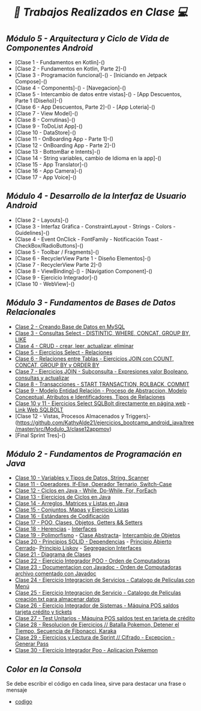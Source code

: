 **_<h1 align="center">:vulcan_salute: Trabajos Realizados en Clase :computer:</h1>_**
**_<h2>Módulo 5 - Arquitectura y Ciclo de Vida de Componentes Android</h2>_**

- [Clase 1 - Fundamentos en Kotlin]-()
- [Clase 2 - Fundamentos en Kotlin, Parte 2]-()
- [Clase 3 - Programación funcional]-() - [Iniciando en Jetpack Compose]-()
- [Clase 4 - Components]-() - [Navegacion]-()
- [Clase 5 - Intercambio de datos entre vistas]-() - [App Descuentos, Parte 1 (Diseño)]-()
- [Clase 6 - App Descuentos, Parte 2]-() - [App Loteria]-()
- [Clase 7 - View Model]-()
- [Clase 8 - Corrutinas]-()
- [Clase 9 - ToDoList App]-()
- [Clase 10 - DataStore]-()
- [Clase 11 - OnBoarding App - Parte 1]-()
- [Clase 12 - OnBoarding App - Parte 2]-()
- [Clase 13 - BottomBar e Intents]-()
- [Clase 14 - String variables, cambio de Idioma en la app]-()
- [Clase 15 - App Translator]-()
- [Clase 16 - App Camera]-()
- [Clase 17 - App Voice]-()


**_<h2>Módulo 4 - Desarrollo de la Interfaz de Usuario Android</h2>_**

- [Clase 2 - Layouts]-()
- [Clase 3 - Interfaz Gráfica - ConstraintLayout - Strings - Colors - Guidelines]-()
- [Clase 4 - Event OnClick - FontFamily - Notificación Toast - CheckBox/RadioButtons]-()
- [Clase 5 - Toolbar / Fragments]-()
- [Clase 6 - RecyclerView Parte 1 - Diseño Elementos]-()
- [Clase 7 - RecyclerView Parte 2]-()
- [Clase 8 - ViewBinding]-() - [Navigation Component]-()
- [Clase 9 - Ejercicio Integrador]-()
- [Clase 10 - WebView]-()


**_<h2>Módulo 3 - Fundamentos de Bases de Datos Relacionales</h2>_**

- [Clase 2 - Creando Base de Datos en MySQL](https://github.com/KathyAlde21/ejercicios_bootcamp_android_java/tree/master/src/Modulo_3/clase2appmov)
- [Clase 3 - Consultas Select - DISTINTIC, WHERE, CONCAT, GROUP BY, LIKE](https://github.com/KathyAlde21/ejercicios_bootcamp_android_java/tree/master/src/Modulo_3/clase3appmov)
- [Clase 4 - CRUD - crear, leer, actualizar, eliminar](https://github.com/KathyAlde21/ejercicios_bootcamp_android_java/tree/master/src/Modulo_3/clase4appmov)
- [Clase 5 - Ejercicios Select - Relaciones](https://github.com/KathyAlde21/ejercicios_bootcamp_android_java/tree/master/src/Modulo_3/clase5appmov)
- [Clase 6 - Relaciones entre Tablas - Ejercicios JOIN con COUNT, CONCAT, GROUP BY y ORDER BY](https://github.com/KathyAlde21/ejercicios_bootcamp_android_java/tree/master/src/Modulo_3/clase6appmov)
- [Clase 7 - Ejercicios JOIN - Subconsulta - Expresiones valor Booleano, consultas y actualizar](https://github.com/KathyAlde21/ejercicios_bootcamp_android_java/tree/master/src/Modulo_3/clase7appmov)
- [Clase 8 - Transacciones - START TRANSACTION, ROLBACK, COMMIT](https://github.com/KathyAlde21/ejercicios_bootcamp_android_java/tree/master/src/Modulo_3/clase8appmov)
- [Clase 9 - Modelo Entidad Relación - Proceso de Abstraccion, Modelo Conceptual, Atributos e Identificadores, Tipos de Relaciones](https://github.com/KathyAlde21/ejercicios_bootcamp_android_java/tree/master/src/Modulo_3/clase9appmov)
- [Clase 10 y 11 - Ejercicios Select SQLBolt directamente en página web](https://github.com/KathyAlde21/ejercicios_bootcamp_android_java/tree/master/src/Modulo_3/clase10appmov) - [Link Web SQLBOLT](https://sqlbolt.com/lesson/select_queries_review)
- [Clase 12 - Vistas, Procesos Almacenados y Triggers]-(https://github.com/KathyAlde21/ejercicios_bootcamp_android_java/tree/master/src/Modulo_3/clase12appmov)
- [Final Sprint Tres]-()


**_<h2>Módulo 2 - Fundamentos de Programación en Java</h2>_**

- [Clase 10 - Variables y Tipos de Datos, String, Scanner](https://github.com/KathyAlde21/ejercicios_bootcamp_android_java/tree/master/src/Modulo_2/clase10appmov)
- [Clase 11 - Operadores, If-Else, Operador Ternario, Switch-Case](https://github.com/KathyAlde21/ejercicios_bootcamp_android_java/tree/master/src/Modulo_2/clase11appmov)
- [Clase 12 - Ciclos en Java - While, Do-While, For, ForEach](https://github.com/KathyAlde21/ejercicios_bootcamp_android_java/tree/master/src/Modulo_2/clase12appmov)
- [Clase 13 - Ejercicios de Ciclos en Java](https://github.com/KathyAlde21/ejercicios_bootcamp_android_java/tree/master/src/Modulo_2/clase13appmov)
- [Clase 14 - Arreglos, Matrices y Listas en Java](https://github.com/KathyAlde21/ejercicios_bootcamp_android_java/tree/master/src/Modulo_2/clase14appmov)
- [Clase 15 - Conjuntos, Mapas y Ejercicio Listas](https://github.com/KathyAlde21/ejercicios_bootcamp_android_java/tree/master/src/Modulo_2/clase15appmov)
- [Clase 16 - Estándares de Codificación](https://github.com/KathyAlde21/ejercicios_bootcamp_android_java/tree/master/src/Modulo_2/clase16appmov)
- [Clase 17 - POO, Clases, Objetos, Getters && Setters](https://github.com/KathyAlde21/ejercicios_bootcamp_android_java/tree/master/src/Modulo_2/clase17appmov)
- [Clase 18 - Herencias](https://github.com/KathyAlde21/ejercicios_bootcamp_android_java/tree/master/src/Modulo_2/clase18appmov/herencias) - [Interfaces](https://github.com/KathyAlde21/ejercicios_bootcamp_android_java/tree/master/src/Modulo_2/clase18appmov/interfaces)
- [Clase 19 - Polimorfismo](https://github.com/KathyAlde21/ejercicios_bootcamp_android_java/tree/master/src/Modulo_2/clase19appmov/poliformismo) - [Clase Abstracta](https://github.com/KathyAlde21/ejercicios_bootcamp_android_java/tree/master/src/Modulo_2/clase19appmov/claseAbstracta)- [Intercambio de Objetos](https://github.com/KathyAlde21/ejercicios_bootcamp_android_java/tree/master/src/Modulo_2/clase19appmov/intercambioObjetos)
- [Clase 20 - Principios SOLID - Dependencias](https://github.com/KathyAlde21/ejercicios_bootcamp_android_java/tree/master/src/Modulo_2/clase20appmov/dependencias) - [Principio Abierto Cerrado](https://github.com/KathyAlde21/ejercicios_bootcamp_android_java/tree/master/src/Modulo_2/clase20appmov/principioabiertocerrado)- [Principio Liskov](https://github.com/KathyAlde21/ejercicios_bootcamp_android_java/tree/master/src/Modulo_2/clase20appmov/principioliskov) - [Segregacion Interfaces](https://github.com/KathyAlde21/ejercicios_bootcamp_android_java/tree/master/src/Modulo_2/clase20appmov/segregacioninterfaces)
- [Clase 21 - Diagrama de Clases](https://github.com/KathyAlde21/ejercicios_bootcamp_android_java/tree/master/src/Modulo_2/clase21appmov)
- [Clase 22 - Ejercicio Integrador POO - Orden de Computadoras](https://github.com/KathyAlde21/orden_de_computadoras)
- [Clase 23 - Documentacion con Javadoc - Orden de Computadoras archivo comentado con Javadoc](https://github.com/KathyAlde21/orden_de_computadoras/blob/master/src/modelo/DispositivoEntrada.java)
- [Clase 24 - Ejercicio Integracion de Servicios - Catalogo de Peliculas con Menú](https://github.com/KathyAlde21/catalogo_de_peliculas)
- [Clase 25 - Ejercicio Integracion de Servicio - Catalogo de Peliculas creación txt para almacenar datos](https://github.com/KathyAlde21/catalogo_de_peliculas/blob/master/src/servicio/ServicioPeliculasArchivos.java)
- [Clase 26 - Ejercicio Integrador de Sistemas - Máquina POS saldos tarjeta crédito y tickets](https://github.com/KathyAlde21/maquina_pos.git)
- [Clase 27 - Test Unitarios - Máquina POS saldos test en tarjeta de crédito](https://github.com/KathyAlde21/test-pos)
- [Clase 28 - Resolucion de Ejercicios // Batalla Pokemon, Detener el Tiempo, Secuencia de Fibonacci, Karaka](https://github.com/KathyAlde21/ejercicios_bootcamp_android_java/tree/master/src/Modulo_2/clase28appmov)
- [Clase 29 - Ejercicios y Lectura de Sprint // Cifrado - Excepcion - Generar Pass ](https://github.com/KathyAlde21/ejercicios_bootcamp_android_java/tree/master/src/Modulo_2/clase29appmov)
- [Clase 30 - Ejercicio Integrador Poo - Aplicacion Pokemon](https://github.com/KathyAlde21/ejercicios_bootcamp_android_java/tree/master/src/Modulo_2/clase30appmov)


**_<h2>Color en la Consola</h2>_**
Se debe escribir el código en cada línea, sirve para destacar una frase o mensaje
- [codigo](https://github.com/KathyAlde21/ejercicios_bootcamp_android_java/tree/b8880a7ce7dfd2dbd97e02788427877cf06371d0/src/ColorEnConsola)

